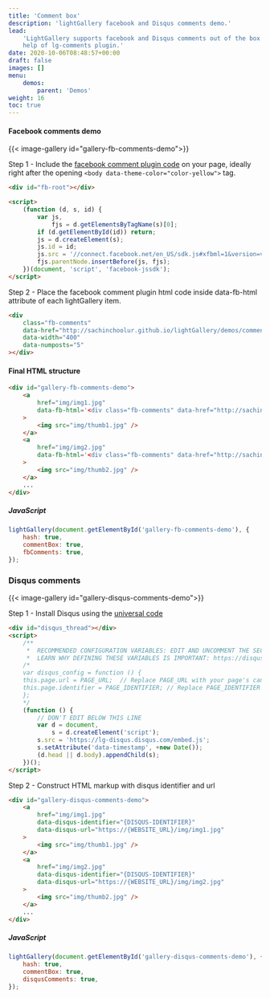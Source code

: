 ```yaml
---
title: 'Comment box'
description: 'lightGallery facebook and Disqus comments demo.'
lead:
    'LightGallery supports facebook and Disqus comments out of the box with the
    help of lg-comments plugin.'
date: 2020-10-06T08:48:57+00:00
draft: false
images: []
menu:
    demos:
        parent: 'Demos'
weight: 16
toc: true
---
```


#### Facebook comments demo

{{< image-gallery id="gallery-fb-comments-demo">}}

Step 1 - Include the
<a href="https://developers.facebook.com/docs/plugins/comments/#comments-plugin">facebook
comment plugin code</a> on your page, ideally right after the opening `<body data-theme-color="color-yellow">`
tag.

```html
<div id="fb-root"></div>

<script>
    (function (d, s, id) {
        var js,
            fjs = d.getElementsByTagName(s)[0];
        if (d.getElementById(id)) return;
        js = d.createElement(s);
        js.id = id;
        js.src = '//connect.facebook.net/en_US/sdk.js#xfbml=1&version=v2.4';
        fjs.parentNode.insertBefore(js, fjs);
    })(document, 'script', 'facebook-jssdk');
</script>
```

Step 2 - Place the facebook comment plugin html code inside data-fb-html
attribute of each lightGallery item.

```html
<div
    class="fb-comments"
    data-href="http://sachinchoolur.github.io/lightGallery/demos/comment-box#lg=1&slide=0"
    data-width="400"
    data-numposts="5"
></div>
```

#### Final HTML structure

```html
<div id="gallery-fb-comments-demo">
    <a
        href="img/img1.jpg"
        data-fb-html='<div class="fb-comments" data-href="http://sachinchoolur.github.io/lightGallery/demos/comment-box#lg=1&slide=1" data-width="400" data-numposts="5"></div>'
    >
        <img src="img/thumb1.jpg" />
    </a>
    <a
        href="img/img2.jpg"
        data-fb-html='<div class="fb-comments" data-href="http://sachinchoolur.github.io/lightGallery/demos/comment-box#lg=1&slide=2" data-width="400" data-numposts="5"></div>'
    >
        <img src="img/thumb2.jpg" />
    </a>
    ...
</div>
```

##### JavaScript

```js
lightGallery(document.getElementById('gallery-fb-comments-demo'), {
    hash: true,
    commentBox: true,
    fbComments: true,
});
```

### Disqus comments

{{< image-gallery id="gallery-disqus-comments-demo">}}

Step 1 - Install Disqus using the
<a href="https://lg-disqus.disqus.com/admin/install/platforms/universalcode/">universal
code</a>

```html
<div id="disqus_thread"></div>
<script>
    /**
     *  RECOMMENDED CONFIGURATION VARIABLES: EDIT AND UNCOMMENT THE SECTION BELOW TO INSERT DYNAMIC VALUES FROM YOUR PLATFORM OR CMS.
     *  LEARN WHY DEFINING THESE VARIABLES IS IMPORTANT: https://disqus.com/admin/universalcode/#configuration-variables    */
    /*
    var disqus_config = function () {
    this.page.url = PAGE_URL;  // Replace PAGE_URL with your page's canonical URL variable
    this.page.identifier = PAGE_IDENTIFIER; // Replace PAGE_IDENTIFIER with your page's unique identifier variable
    };
    */
    (function () {
        // DON'T EDIT BELOW THIS LINE
        var d = document,
            s = d.createElement('script');
        s.src = 'https://lg-disqus.disqus.com/embed.js';
        s.setAttribute('data-timestamp', +new Date());
        (d.head || d.body).appendChild(s);
    })();
</script>
```

Step 2 - Construct HTML markup with disqus identifier and url

```html
<div id="gallery-disqus-comments-demo">
    <a
        href="img/img1.jpg"
        data-disqus-identifier="{DISQUS-IDENTIFIER}"
        data-disqus-url="https://{WEBSITE_URL}/img/img1.jpg"
    >
        <img src="img/thumb1.jpg" />
    </a>
    <a
        href="img/img2.jpg"
        data-disqus-identifier="{DISQUS-IDENTIFIER}"
        data-disqus-url="https://{WEBSITE_URL}/img/img2.jpg"
    >
        <img src="img/thumb2.jpg" />
    </a>
    ...
</div>
```

##### JavaScript

```js
lightGallery(document.getElementById('gallery-disqus-comments-demo'), {
    hash: true,
    commentBox: true,
    disqusComments: true,
});
```
